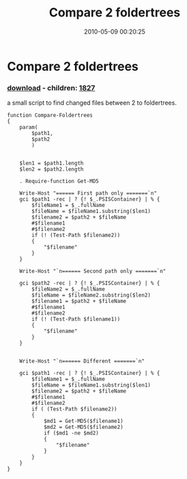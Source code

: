 ﻿---
pid:            1826
poster:         Bernd Kriszio
title:          Compare 2 foldertrees
date:           2010-05-09 00:20:25
format:         posh
parent:         0
parent:         0
children:       1827
---

# Compare 2 foldertrees

### [download](1826.ps1) - children: [1827](1827.md)

a small script to find changed files between 2 to foldertrees. 

```posh
function Compare-Foldertrees 
{
    param(
        $path1, 
        $path2
        )


    $len1 = $path1.length 
    $len2 = $path2.length 

    . Require-function Get-MD5

    Write-Host "====== First path only =======`n"
    gci $path1 -rec | ? {! $_.PSISContainer} | % { 
        $fileName1 = $_.fullName
        $fileName = $fileName1.substring($len1)
        $filename2 = $path2 + $fileName
        #$filename1
        #$filename2
        if (! (Test-Path $filename2))
        {
            "$filename"
        } 
    }

    Write-Host "`n====== Second path only =======`n"

    gci $path2 -rec | ? {! $_.PSISContainer} | % { 
        $fileName2 = $_.fullName
        $fileName = $fileName2.substring($len2)
        $filename1 = $path2 + $fileName
        #$filename1
        #$filename2
        if (! (Test-Path $filename1))
        {
            "$filename"
        } 
    }


    Write-Host "`n====== Different =======`n"

    gci $path1 -rec | ? {! $_.PSISContainer} | % { 
        $fileName1 = $_.fullName
        $fileName = $fileName1.substring($len1)
        $filename2 = $path2 + $fileName
        #$filename1
        #$filename2
        if ( (Test-Path $filename2))
        {
            $md1 = Get-MD5($filename1)
            $md2 = Get-MD5($filename2)
            if ($md1 -ne $md2)
            {
                "$filename"
            }
        } 
    }
}

```
